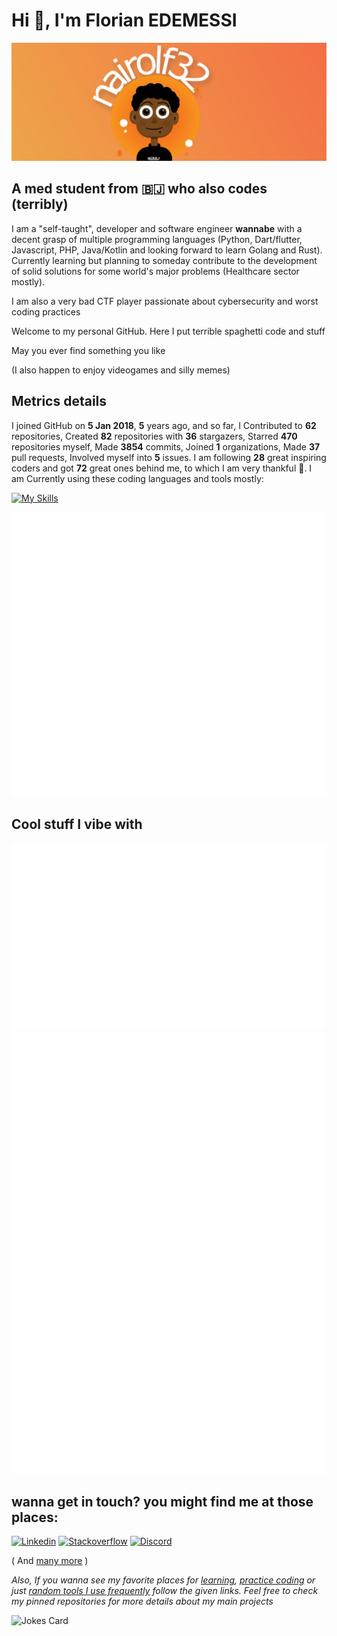 # Hi 👾, I'm Florian EDEMESSI

<img src="/images/banner.jpg" alt="florian edemessi nairolf32 banner">

## A med student from :benin: who also codes (terribly)

I am a "self-taught", developer and software engineer **wannabe** with a decent grasp of multiple programming languages (Python, Dart/flutter, Javascript, PHP, Java/Kotlin and looking forward to learn Golang and Rust). Currently learning but planning to someday contribute to the development of solid solutions for some world's major problems (Healthcare sector mostly).

I am also a very bad CTF player passionate about cybersecurity and worst coding practices

Welcome to my personal GitHub. Here I put terrible spaghetti code and stuff

May you ever find something you like

(I also happen to enjoy videogames and silly memes)

## Metrics details

I joined GitHub on **5 Jan 2018**, **5** years ago, and so far, I Contributed to **62** repositories, Created **82** repositories with **36** stargazers, Starred **470** repositories myself, Made **3854** commits, Joined **1** organizations, Made **37** pull requests, Involved myself into **5** issues. I am following **28** great inspiring coders and got **72** great ones behind me, to which I am very thankful 💛.
I am Currently using these coding languages and tools mostly:

[![My Skills](https://skillicons.dev/icons?i=linux,bash,c,js,python,php,java,kotlin,flutter,golang)](https://skillicons.dev)

<img src="https://github.com/nair0lf32/nair0lf32/blob/main/.cache/nairolf-metrics.svg">

## Cool stuff I vibe with

<img src="https://github.com/nair0lf32/nair0lf32/blob/main/.cache/nairolf-music.svg">

<img src="https://github.com/nair0lf32/nair0lf32/blob/main/.cache/nairolf-anilist.svg">

## wanna get in touch? you might find me at those places:  

[![Linkedin](https://skillicons.dev/icons?i=linkedin)](https://www.linkedin.com/in/florian-edemessi/)
[![Stackoverflow](https://skillicons.dev/icons?i=stackoverflow)](https://stackoverflow.com/users/14132197/florian-edemessi)
[![Discord](https://skillicons.dev/icons?i=discord)](https://discordapp.com/users/334413999024242690)

( And [many more](https://about.me/florian_edemessi) )

*Also, If you wanna see my favorite places for [learning](learning.md), [practice coding](https://github.com/nair0lf32/challenger) or just [random tools I use frequently](tech.md) follow the given links. Feel free to check my pinned repositories for more details about my main projects*

![Jokes Card](https://readme-jokes.vercel.app/api?hideBorder)
